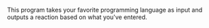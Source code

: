 This program takes your favorite programming language as input and outputs a reaction based on what you've entered.
